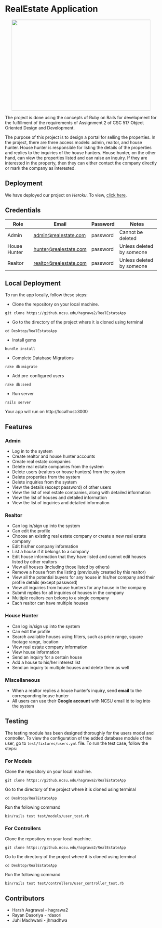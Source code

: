 # RealEstate Application

<p align="center">
<img width="460" height="300" src="https://github.ncsu.edu/hagrawa2/RealEstateApp/blob/master/public/nav.gif">
</p>

The project is done using the concepts of Ruby on Rails for development for the fulfillment of the requirements of Assignment 2 of CSC 517 Object Oriented Design and Development. 

The purpose of this project is to design a portal for selling the properties. In the project, there are three access models: admin, realtor, and house hunter. House hunter is responsible for listing the details of the properties and replies to the inquiries of the house hunters. House hunter, on the other hand, can view the properties listed and can raise an inquiry. If they are interested in the property, then they can either contact the company directly or mark the company as interested.
 
## Deployment 

We have deployed our project on _Heroku_. To view, [click here](https://whispering-coast-30139.herokuapp.com).

## Credentials

| Role | Email | Password | Notes |
| --- | --- | --- | --- |
| Admin | admin@realestate.com | password | Cannot be deleted |
| House Hunter | hunter@realestate.com | password | Unless deleted by someone |
| Realtor | realtor@realestate.com | password | Unless deleted by someone |


## Local Deployment

To run the app locally, follow these steps:

- Clone the repository on your local machine.

```
git clone https://github.ncsu.edu/hagrawa2/RealEstateApp
```

- Go to the directory of the project where it is cloned using terminal

```
cd Desktop/RealEstateApp
```


- Install gems
```
bundle install
```
-  Complete Database Migrations
```
rake db:migrate
```
- Add pre-configured users
```
rake db:seed
```
- Run server
```
rails server
```
Your app will run on http://localhost:3000


## Features
### Admin
  - Log in to the system
  - Create realtor and house hunter accounts
  - Create real estate companies
  - Delete real estate companies from the system
  - Delete users (realtors or house hunters) from the system
  - Delete properties from the system
  - Delete inquiries from the system
  - View the details (except password) of other users
  - View the list of real estate companies, along with detailed information
  - View the list of houses and detailed information
  - View the list of inquiries and detailed information

### Realtor
  - Can log in/sign up into the system
  - Can edit the profile
  - Choose an existing real estate company or create a new real estate company
  - Edit his/her company information
  - List a house if it belongs to a company
  - Edit house information that they have listed and cannot edit houses listed by other realtors
  - View all houses (including those listed by others)
  - Remove a house from the listing (previously created by this realtor)
  - View all the potential buyers for any house in his/her company and their profile details (except password)
  - View all inquiries from house hunters for any house in the company
  - Submit replies for all inquiries of houses in the company
  - Multiple realtors can belong to a single company
  - Each realtor can have multiple houses
  

### House Hunter
  - Can log in/sign up into the system
  - Can edit the profile
  - Search available houses using filters, such as price range, square footage range, location
  - View real estate company information
  - View house information
  - Send an inquiry for a certain house
  - Add a house to his/her interest list
  - Send an inquiry to multiple houses and delete them as well
  
### Miscellaneous
   - When a realtor replies a house hunter’s inquiry, send **email** to the corresponding house hunter
   - All users can use their **Google account** with NCSU email id to log into the system

## Testing 

The testing module has been designed thoroughly for the users model and controller. To view the configuration of the added database module of the user, go to `test/fixtures/users.yml` file. To run the test case, follow the steps:

### For Models

Clone the repository on your local machine.

```
git clone https://github.ncsu.edu/hagrawa2/RealEstateApp
```

Go to the directory of the project where it is cloned using terminal

```
cd Desktop/RealEstateApp
```

Run the following command

```
bin/rails test test/models/user_test.rb
```



### For Controllers

Clone the repository on your local machine.

```
git clone https://github.ncsu.edu/hagrawa2/RealEstateApp
```

Go to the directory of the project where it is cloned using terminal

```
cd Desktop/RealEstateApp
```

Run the following command

```
bin/rails test test/controllers/user_controller_test.rb
```


## Contributors

  - Harsh Aagrawal - hagrawa2
  - Rayan Dasoriya - rdasori
  - Juhi Madhwani - jhmadhwa
